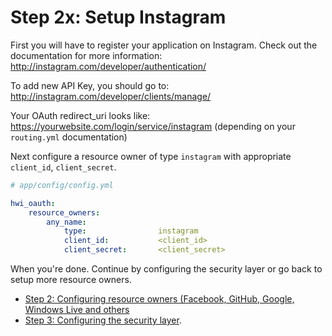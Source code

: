 Step 2x: Setup Instagram
========================
First you will have to register your application on Instagram. Check out the
documentation for more information: http://instagram.com/developer/authentication/

To add new API Key, you should go to: http://instagram.com/developer/clients/manage/

Your OAuth redirect_uri looks like: https://yourwebsite.com/login/service/instagram
(depending on your `routing.yml` documentation)

Next configure a resource owner of type `instagram` with appropriate
`client_id`, `client_secret`.

```yaml
# app/config/config.yml

hwi_oauth:
    resource_owners:
        any_name:
            type:                instagram
            client_id:           <client_id>
            client_secret:       <client_secret>
```

When you're done. Continue by configuring the security layer or go back to
setup more resource owners.

- [Step 2: Configuring resource owners (Facebook, GitHub, Google, Windows Live and others](../2-configuring_resource_owners.md)
- [Step 3: Configuring the security layer](../3-configuring_the_security_layer.md).
